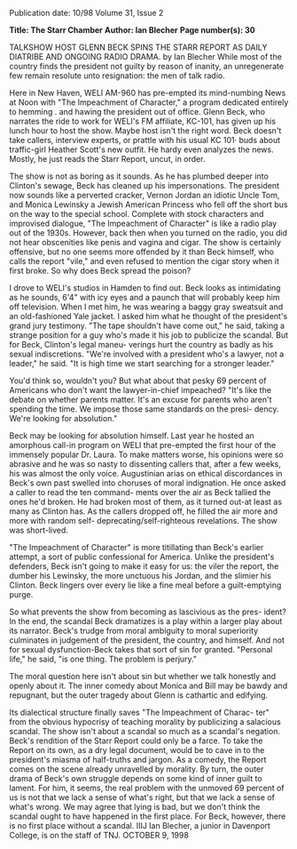 Publication date: 10/98
Volume 31, Issue 2

**Title: The Starr Chamber**
**Author: Ian Blecher**
**Page number(s): 30**

TALKSHOW HOST GLENN BECK SPINS THE STARR REPORT 
AS DAILY DIATRIBE AND ONGOING RADIO DRAMA. 
by Ian Blecher 
While most of the country finds 
the president not guilty by reason of 
inanity, an unregenerate few remain 
resolute unto resignation: the men of 
talk radio. 

Here in New Haven, WELI 
AM-960 has pre-empted its mind-numbing News at Noon with "The 
Impeachment of Character," a program dedicated entirely to hemming . 
and hawing the president out of office. Glenn Beck, who narrates the 
ride to work for WELI's FM affiliate, KC-101, has given up his lunch 
hour to host the show. Maybe host isn't the right word. Beck doesn't 
take callers, interview experts, or prattle with his usual KC 101· buds 
about traffic-girl Heather Scott's new outfit. He hardy even analyzes the 
news. Mostly, he just reads the Starr Report, uncut, in order. 


The show is not as boring as it sounds. As he has plumbed deeper 
into Clinton's sewage, Beck has cleaned up his impersonations. The 
president now sounds like a perverted cracker, Vernon Jordan an idiotic 
Uncle Tom, and Monica Lewinsky a Jewish American Princess who fell 
off the short bus on the way to the special school. Complete with stock 
characters and improvised dialogue, "The Impeachment of Character" 
is like a radio play out of the 1930s. However, back then when you 
turned on the radio, you did not hear obscenities like penis and vagina 
and cigar. The show is certainly offensive, but no one seems more 
offended by it than Beck himself, who calls the report "vile," and even 
refused to mention the cigar story when it first broke. So why does 
Beck spread the poison? 

I drove to WELI's studios in Hamden to find out. Beck looks as 
intimidating as he sounds, 6'4" with icy eyes and a paunch that will 
probably keep him off television. When I met him, he was wearing a 
baggy gray sweatsuit and an old-fashioned Yale jacket. I asked him what 
he thought of the president's grand jury testimony. "The tape shouldn't 
have come out," he said, taking a strange position for a guy who's made 
it his job to publicize the scandal. But for Beck, Clinton's legal maneu-
verings hurt the country as badly as his sexual indiscretions. "We're 
involved with a president who's a lawyer, not a leader," he said. "It is 
high time we start searching for a stronger leader." 

You'd think so, wouldn't you? But what about that pesky 69 percent 
of Americans who don't want the lawyer-in-chief impeached? "It's like 
the debate on whether parents matter. It's an excuse for parents who 
aren't spending the time. We impose those same standards on the presi-
dency. We're looking for absolution." 

Beck may be looking for absolution himself. Last year he hosted an 
amorphous call-in program on 
WELI that pre-empted the first 
hour of the immensely popular Dr. 
Laura. To make matters worse, his 
opinions were so abrasive and he 
was so nasty to dissenting callers 
that, after a few weeks, his was almost the only voice. Augustinian arias 
on ethical discordances in Beck's own past swelled into choruses of 
moral indignation. He once asked a caller to read the ten command-
ments over the air as Beck tallied the ones he'd broken. He had broken 
most of them, as it turned out-at least as many as Clinton has. As the 
callers dropped off, he filled the air more and more with random self-
deprecating/self-righteous revelations. The show was short-lived. 


"The Impeachment of Character" is more titillating than Beck's 
earlier attempt, a sort of public confessional for America. Unlike the 
president's defenders, Beck isn't going to make it easy for us: the viler 
the report, the dumber his Lewinsky, the more unctuous his Jordan, 
and the slimier his Clinton. Beck lingers over every lie like a fine meal 
before a guilt-emptying purge. 

So what prevents the show from becoming as lascivious as the pres-
ident? In the end, the scandal Beck dramatizes is a play within a larger 
play about its narrator. Beck's trudge from moral ambiguity to moral 
superiority culminates in judgement of the president, the country, and 
himself. And not for sexual dysfunction-Beck takes that sort of sin for 
granted. "Personal life," he said, "is one thing. The problem is perjury." 

The moral question here isn't about sin but whether we talk honestly 
and openly about it. The inner comedy about Monica and Bill may be 
bawdy and repugnant, but the outer tragedy about Glenn is cathartic 
and edifying. 

Its dialectical structure finally saves "The Impeachment of Charac-
ter" from the obvious hypocrisy of teaching morality by publicizing a 
salacious scandal. The show isn't about a scandal so much as a scandal's 
negation. Beck's rendition of the Starr Report could only be a farce. To 
take the Report on its own, as a dry legal document, would be to cave 
in to the president's miasma of half-truths and jargon. As a comedy, the 
Report comes on the scene already unravelled by morality. By turn, the 
outer drama of Beck's own struggle depends on some kind of inner 
guilt to lament. For him, it seems, the real problem with the unmoved 
69 percent of us is not that we lack a sense of what's right, but that we 
lack a sense of what's wrong. We may agree that lying is bad, but we 
don't think the scandal ought to have happened in the first place. For 
Beck, however, there is no first place without a scandal. 
IIIJ 
Ian Blecher, a junior in Davenport College, is on the staff of TNJ. 
OCTOBER 9, 1998
